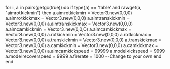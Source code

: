 for i, a in pairs(getgc(true)) do
 if type(a) == 'table' and rawget(a, "aimrotkickmin") then
   a.aimrotkickmin = Vector3.new(0,0,0)
   a.aimrotkickmax = Vector3.new(0,0,0)
   a.aimtranskickmin = Vector3.new(0,0,0)
   a.aimtranskickmax = Vector3.new(0,0,0)
   a.aimcamkickmin = Vector3.new(0,0,0)
   a.aimcamkickmax = Vector3.new(0,0,0)
   a.rotkickmin = Vector3.new(0,0,0)
   a.rotkickmax = Vector3.new(0,0,0)
   a.transkickmin = Vector3.new(0,0,0)
   a.transkickmax = Vector3.new(0,0,0)
   a.camkickmin = Vector3.new(0,0,0)
   a.camkickmax = Vector3.new(0,0,0)
   a.aimcamkickspeed = 99999
   a.modelkickspeed = 9999
   a.modelrecoverspeed = 9999
   a.firerate = 1000 --Change to your own
 end
end
